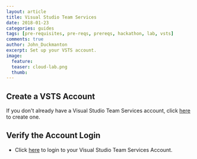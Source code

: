 ```yaml
---
layout: article
title: Visual Studio Team Services
date: 2018-01-23
categories: guides
tags: [pre-requisites, pre-reqs, prereqs, hackathon, lab, vsts]
comments: true
author: John_Duckmanton
excerpt: Set up your VSTS account.
image:
  feature: 
  teaser: cloud-lab.png
  thumb: 
---
```


## Create a VSTS Account

If you don't already have a Visual Studio Team Services account, click [here](https://www.visualstudio.com/en-gb/docs/setup-admin/team-services/sign-up-for-visual-studio-team-services) to create one.

## Verify the Account Login

* Click [here](https://app.vsaex.visualstudio.com/) to login to your Visual Studio Team Services Account.



